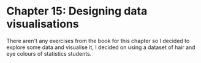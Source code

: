 # Chapter 15: Designing data visualisations
There aren't any exercises from the book for this chapter so I decided to explore some data and visualise it, I decided on using a dataset of hair and eye colours of statistics students.